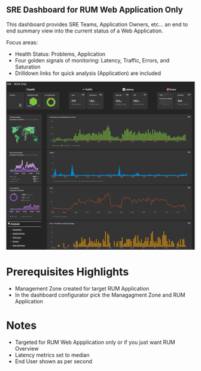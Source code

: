 ## SRE Dashboard for RUM Web Application Only

This dashboard provides SRE Teams, Application Owners, etc... an end to end summary view into the current status of a Web Application.  

Focus areas: 

- Health Status: Problems, Application
- Four golden signals of monitoring: Latency, Traffic, Errors, and Saturation
- Drilldown links for quick analysis (Application) are included

![SRE Dashboard](SRE_RUM_only.png)

# Prerequisites Highlights

- Management Zone created for target RUM Application
- In the dashboard configurator pick the Managagment Zone and RUM Application

# Notes

- Targeted for RUM Web Appplication only or if you just want RUM Overview
- Latency metrics set to median
- End User shown as per second

